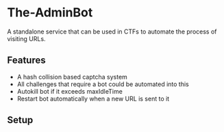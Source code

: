 # The-AdminBot
A standalone service that can be used in CTFs to automate the process of visiting URLs. 


## Features
 - A hash collision based captcha system
 - All challenges that require a bot could be automated into this
 - Autokill bot if it exceeds maxIdleTime
 - Restart bot automatically when a new URL is sent to it


## Setup

